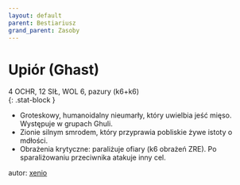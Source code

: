 ```yaml
---
layout: default
parent: Bestiariusz
grand_parent: Zasoby
---
```


# Upiór (Ghast)

4 OCHR, 12 SIŁ, WOL 6, pazury (k6+k6)  
{: .stat-block }

- Groteskowy, humanoidalny nieumarły, który uwielbia jeść mięso. Występuje w grupach Ghuli.  
- Zionie silnym smrodem, który przyprawia pobliskie żywe istoty o mdłości.  
- Obrażenia krytyczne: paraliżuje ofiary (k6 obrażeń ZRE). Po sparaliżowaniu przeciwnika atakuje inny cel.  

autor: [xenio](https://xenioinabottle.blogspot.com)
